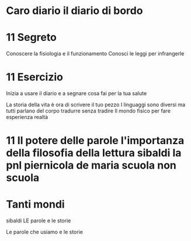 # Caro diario il diario di bordo



# 11 Segreto

Conoscere la fisiologia e il funzionamento
Conosci le leggi per infrangerle 

# 11 Esercizio
Inizia a usare il diario e a segnare cosa fai per la tua salute

La storia della vita è ora di scrivere il tuo pezzo
I linguaggi sono diversi ma tutti parlano del corpo tradurre senza tradire
Il mondo fisico per fare esperienza realtà



# 11 Il potere delle parole l'importanza della filosofia della lettura sibaldi la pnl piernicola de maria scuola non scuola

# Tanti mondi
sibaldi LE parole e le storie 

Le parole che usiamo e le storie
<!--stackedit_data:
eyJoaXN0b3J5IjpbLTg2MDg5NzM2LC0xMDk2NzE3MDkxXX0=
-->